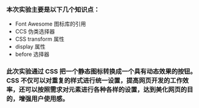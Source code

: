 ### 本次实验主要是以下几个知识点：

- Font Awesome 图标库的引用
- CCS 伪类选择器
- CSS transform 属性
- display 属性
- before 选择器

### 此次实验通过 CSS 把一个静态图标转换成一个具有动态效果的按钮。CSS 不仅可以对重复的样式进行统一设置，提高网页开发的工作效率，还可以按照需求对元素进行各种各样的设置，达到美化网页的目的，增强用户使用感。